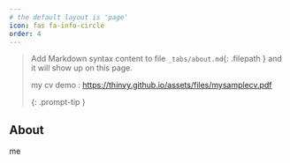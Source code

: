 ```yaml
---
# the default layout is 'page'
icon: fas fa-info-circle
order: 4
---
```


> Add Markdown syntax content to file `_tabs/about.md`{: .filepath } and it will show up on this page.
>
> my cv demo : https://thinvy.github.io/assets/files/mysamplecv.pdf
>
> {: .prompt-tip }

## About

me


